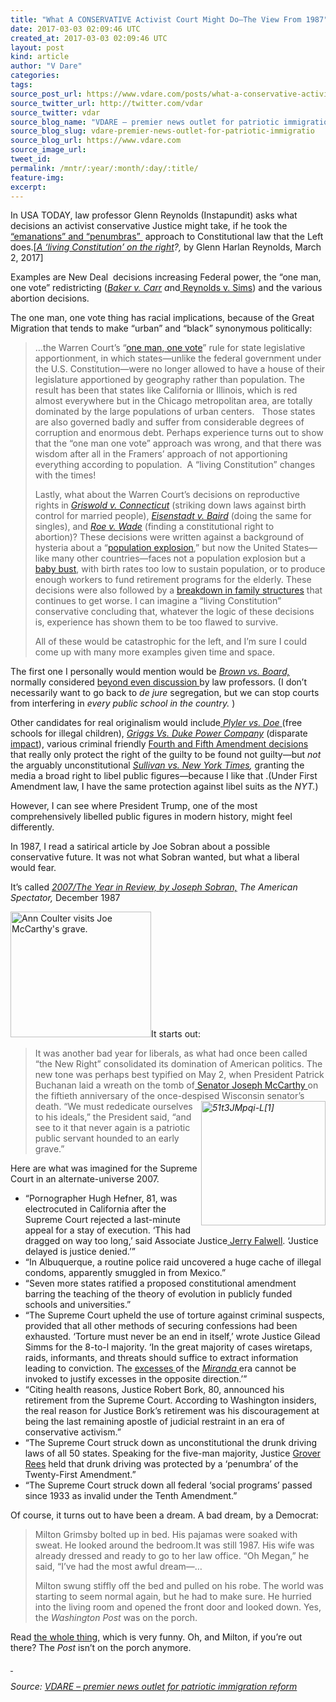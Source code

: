 ```yaml
---
title: "What A CONSERVATIVE Activist Court Might Do–The View From 1987"
date: 2017-03-03 02:09:46 UTC
created_at: 2017-03-03 02:09:46 UTC
layout: post
kind: article
author: "V Dare"
categories: 
tags: 
source_post_url: https://www.vdare.com/posts/what-a-conservative-activist-court-might-do-the-view-from-1987
source_twitter_url: http://twitter.com/vdar
source_twitter: vdar
source_blog_name: "VDARE – premier news outlet for patriotic immigration reform"
source_blog_slug: vdare-premier-news-outlet-for-patriotic-immigratio
source_blog_url: https://www.vdare.com
source_image_url: 
tweet_id:
permalink: /mntr/:year/:month/:day/:title/
feature-img: 
excerpt:
---
```

<div class="pf-content"><p>In USA TODAY, law professor Glenn Reynolds (Instapundit) asks what decisions an activist conservative Justice might take, if he took the<a href="https://www.google.com/search?q=please+don%27t+emanate+in+the+penumbras&amp;biw=1280&amp;bih=609&amp;source=lnms&amp;sa=X&amp;ved=0ahUKEwjQqo2D-LjSAhWF6YMKHT2NCXAQ_AUIBSgA&amp;dpr=1.5"> “emanations” and “penumbras” </a> approach to Constitutional law that the Left does.[<em><a href="http://www.usatoday.com/story/opinion/2017/03/02/constitution-neil-gorsuch-supreme-court-originalism-glenn-reynolds-column/98537030/">A ‘living Constitution’ on the right</a>?,</em> by Glenn Harlan Reynolds, March 2, 2017]</p>
<p>Examples are New Deal  decisions increasing Federal power, the “one man, one vote” redistricting (<em><a href="https://en.wikipedia.org/wiki/Baker_v._Carr">Baker v. Carr</a> a</em>nd<a href="https://en.wikipedia.org/wiki/Reynolds_v._Sims"> Reynolds v. Sims</a>) and the various abortion decisions.</p>
<p>The one man, one vote thing has racial implications, because of the Great Migration that tends to make “urban” and “black” synonymous politically:</p>
<blockquote><p>…the Warren Court’s “<a href="http://www.theconstitutionproject.com/portfolio/one-person-one-vote/">one man, one vote</a>” rule for state legislative apportionment, in which states—unlike the federal government under the U.S. Constitution—were no longer allowed to have a house of their legislature apportioned by geography rather than population. The result has been that states like California or Illinois, which is red almost everywhere but in the Chicago metropolitan area, are totally dominated by the large populations of urban centers.   Those states are also governed badly and suffer from considerable degrees of corruption and enormous debt. Perhaps experience turns out to show that the “one man one vote” approach was wrong, and that there was wisdom after all in the Framers’ approach of not apportioning everything according to population.  A “living Constitution” changes with the times!</p>
<p>Lastly, what about the Warren Court’s decisions on reproductive rights in <a href="https://www.oyez.org/cases/1964/496"><em>Griswold v. Connecticut</em></a> (striking down laws against birth control for married people), <a href="https://www.oyez.org/cases/1971/70-17"><em>Eisenstadt v. Baird</em></a> (doing the same for singles), and <em><a href="https://www.oyez.org/cases/1971/70-18">Roe v. Wade</a></em> (finding a constitutional right to abortion)? These decisions were written against a background of hysteria about a “<a href="https://www.nytimes.com/2015/06/01/us/the-unrealized-horrors-of-population-explosion.html?_r=0">population explosion</a>,” but now the United States—like many other countries—faces not a population explosion but a <a href="https://www.wsj.com/articles/SB10001424127887323375204578270053387770718">baby bust</a>, with birth rates too low to sustain population, or to produce enough workers to fund retirement programs for the elderly. These decisions were also followed by a <a href="http://www.pewresearch.org/fact-tank/2014/12/22/less-than-half-of-u-s-kids-today-live-in-a-traditional-family/">breakdown in family structures</a> that continues to get worse. I can imagine a “living Constitution” conservative concluding that, whatever the logic of these decisions is, experience has shown them to be too flawed to survive.</p>
<p>All of these would be catastrophic for the left, and I’m sure I could come up with many more examples given time and space.</p></blockquote>
<p>The first one I personally would mention would be <em><a href="https://www.google.com/search?hl=en&amp;q=%20Brown%20vs.%20Board,%20+site:vdare.com">Brown vs. Board,</a> </em>normally considered <a href="http://www.vdare.com/posts/expert-consensus-on-brown-vs-board-or-else">beyond even discussion </a>by law professors. (I don’t necessarily want to go back to <em>de jure </em>segregation, but we can stop courts from interfering in <em>every public school in the country.</em> )</p>
<p>Other candidates for real originalism would include<a href="http://www.vdare.com/articles/want-to-thwart-amnesty-overturn-judicial-rulings-that-force-taxpayers-to-educate-illegals"> <em>Plyler vs. Doe</em> </a>(free schools for illegal children), <em><a href="http://www.vdare.com/articles/end-the-april-agony-bring-back-iq-tests">Griggs Vs. Duke Power Company</a></em> (disparate <a href="http://www.vdare.com/articles/the-fulford-file-by-james-fulford-38">impact</a>), various criminal friendly <a href="http://www.vdare.com/articles/the-fulford-file-by-james-fulford-52">Fourth and Fifth Amendment decisions</a> that really only protect the right of the guilty to be found not guilty—but <em>not </em>the arguably unconstitutional <em><a href="http://www.vdare.com/articles/the-son-of-sullivan-and-the-invisible-victim">Sullivan vs. New York Times</a>, </em>granting the media a broad right to libel public figures<em>—</em>because I like that .(Under First Amendment law, I have the same protection against libel suits as the <em>NYT.</em>)</p>
<p>However, I can see where President Trump, one of the most comprehensively libelled public figures in modern history, might feel differently.</p><div id="57966237cc52c74a5e1363c4" class="vdb_player vdb_57966237cc52c74a5e1363c456bcd17ce4b018167fea5539">    </div>
<p>In 1987, I read a satirical article by Joe Sobran about a possible conservative future. It was not what Sobran wanted, but what a liberal would fear.</p>
<p>It’s called <em><a href="http://unz.org/Pub/AmSpectator-1987dec-00077">2007/The Year in Review, by Joseph Sobran,</a> The American Spectator,</em> December 1987</p>
<p><img class="alignright wp-image-108351" title="" src="https://s3-us-west-2.amazonaws.com/vdare-live/wp-content/uploads/2017/03/02205644/Coulter01.jpg" alt="Ann Coulter visits Joe McCarthy's grave." width="225" height="201">It starts out:</p>
<blockquote><p>It was another bad year for liberals, as what had once been called “the New Right” consolidated its domination of American politics. The new tone was perhaps best typified on May 2, when President Patrick Buchanan laid a wreath on the tomb of<a href="http://www.vdare.com/posts/m-stanton-evans-new-book-joe-mccarthy-was-right"> Senator Joseph McCarthy </a>on the fiftieth anniversary of the once-despised Wisconsin senator’s death. “We must rededicate <em><a href="https://s3-us-west-2.amazonaws.com/vdare-live/wp-content/uploads/2007/11/51t3JMpqi-L1.jpg"><img class="alignnone size-medium wp-image-41794" src="https://s3-us-west-2.amazonaws.com/vdare-live/wp-content/uploads/2007/11/51t3JMpqi-L1-199x300.jpg" alt="51t3JMpqi-L[1]" width="199" align="right"></a></em>ourselves to his ideals,” the President said, “and see to it that never again is a patriotic public servant hounded to an early grave.”</p></blockquote>
<p>Here are what was imagined for the Supreme Court in an alternate-universe 2007.</p>
<ul>
<li>“Pornographer Hugh Hefner, 81, was electrocuted in California after the Supreme Court rejected a last-minute appeal for a stay of execution. ‘This had dragged on way too long,’ said Associate Justice<a href="http://www.vdare.com/posts/jerry-falwell-r-i-p"> Jerry Falwell</a>. ‘Justice delayed is justice denied.’”</li>
<li>“In Albuquerque, a routine police raid uncovered a huge cache of illegal condoms, apparently smuggled in from Mexico.”</li>
<li>“Seven more states ratified a proposed constitutional amendment barring the teaching of the theory of evolution in publicly funded schools and universities.”</li>
<li>“The Supreme Court upheld the use of torture against criminal suspects, provided that all other methods of securing confessions had been exhausted. ‘Torture must never be an end in itself,’ wrote Justice Gilead Simms for the 8-to-l majority. ‘In the great majority of cases wiretaps, raids, informants, and threats should suffice to extract information leading to conviction. The <a href="http://www.unz.org/Pub/WashingtonMonthly-1980dec-00012">excesses </a>of the <a href="https://books.google.ca/books?id=k_3EeVj2_IUC&amp;pg=PA28&amp;lpg=PA28&amp;dq=%22ann+coulter%22+Miranda++vs+Arizona&amp;source=bl&amp;ots=WwNZC3Iu6D&amp;sig=PvGxjn5mZxJ42_XMsODDMo5AgkI&amp;hl=en&amp;sa=X&amp;redir_esc=y#v=onepage&amp;q=%22ann%20coulter%22%20Miranda%20%20vs%20Arizona&amp;f=false"><em>Miranda</em> </a>era cannot be invoked to justify excesses in the opposite direction.’”</li>
<li>“Citing health reasons, Justice Robert Bork, 80, announced his retirement from the Supreme Court. According to Washington insiders, the real reason for Justice Bork’s retirement was his discouragement at being the last remaining apostle of judicial restraint in an era of conservative activism.”</li>
<li>“The Supreme Court struck down as unconstitutional the drunk driving laws of all 50 states. Speaking for the five-man majority, Justice <a href="https://en.wikipedia.org/wiki/Grover_Rees,_III">Grover Rees</a> held that drunk driving was protected by a ‘penumbra’ of the Twenty-First Amendment.”</li>
<li>“The Supreme Court struck down all federal ‘social programs’ passed since 1933 as invalid under the Tenth Amendment.”</li>
</ul>
<p>Of course, it turns out to have been a dream. A bad dream, by a Democrat:</p>
<blockquote><p>Milton Grimsby bolted up in bed. His pajamas were soaked with sweat. He looked around the bedroom.It was still 1987. His wife was already dressed and ready to go to her law office. “Oh Megan,” he said, “I’ve had the most awful dream—…</p>
<p>Milton swung stiffly off the bed and pulled on his robe. The world was starting to seem normal again, but he had to make sure. He hurried into the living room and opened the front door and looked down. Yes, the <em>Washington Post</em> was on the porch.</p></blockquote>
<p>Read <a href="http://unz.org/Pub/AmSpectator-1987dec-00077">the whole thing,</a> which is very funny. Oh, and Milton, if you’re out there? The <em>Post </em>isn’t on the porch anymore.</p>
<p><em><u> </u></em></p>
</div><div class="">
    <i>Source: <a href="https://www.vdare.com">VDARE – premier news outlet for patriotic immigration reform</a></i>
</div>
